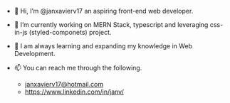 - 👋 Hi, I’m @janxavierv17 an aspiring front-end web developer.
- 👀 I’m currently working on MERN Stack, typescript and leveraging css-in-js (styled-componets) project.
- 🌱 I am always learning and expanding my knowledge in Web Development.

- 📫 You can reach me through the following.
  - janxavierv17@hotmail.com
  - https://www.linkedin.com/in/janv/

<!---
janxavierv17/janxavierv17 is a ✨ special ✨ repository because its `README.md` (this file) appears on your GitHub profile.
You can click the Preview link to take a look at your changes.
--->
